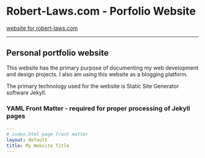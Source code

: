 # Robert-Laws.com - Porfolio Website

[website for robert-laws.com](https://robert-laws.com)

---

## Personal portfolio website

This website has the primary purpose of documenting my web development and design projects. I also am using this website as a blogging platform.

The primary technology used for the website is Static Site Generator software Jekyll.

### YAML Front Matter - required for proper processing of Jekyll pages

```yaml
---
# index.html page front matter
layout: default
title: My Website Title
---
```
